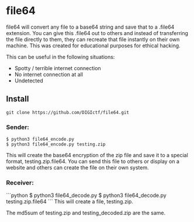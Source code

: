 # file64
file64 will convert any file to a base64 string and save that to a .file64 extension. You can give this .file64 out to others and instead of transferring the file directly to them, they can recreate that file instantly on their own machine. This was created for educational purposes for ethical hacking.

This can be useful in the following situations:
<ul>
<li>Spotty / terrible internet connection</li>
<li>No internet connection at all</li>
<li>Undetected</li>
</ul>
<h2>Install</h2>
<code>git clone https://github.com/DIGIctf/file64.git</code>


<h3>Sender:</h3>
<code>$ python3 file64_encode.py <input_file>
$ python3 file64_encode.py testing.zip</code>
  
This will create the base64 encryption of the zip file and save it to a special format, testing.zip.file64. You can send this file to others or display on a website and others can create the file on their own system. 

<h3>Receiver:</h3>
```python
$ python3 file64_decode.py <file64_encoded_file>
$ python3 file64_decode.py testing.zip.file64
```
This will create a file, testing.zip. 

The md5sum of testing.zip and testing_decoded.zip are the same. 


